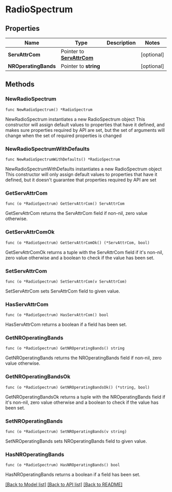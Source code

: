 # RadioSpectrum

## Properties

Name | Type | Description | Notes
------------ | ------------- | ------------- | -------------
**ServAttrCom** | Pointer to [**ServAttrCom**](ServAttrCom.md) |  | [optional] 
**NROperatingBands** | Pointer to **string** |  | [optional] 

## Methods

### NewRadioSpectrum

`func NewRadioSpectrum() *RadioSpectrum`

NewRadioSpectrum instantiates a new RadioSpectrum object
This constructor will assign default values to properties that have it defined,
and makes sure properties required by API are set, but the set of arguments
will change when the set of required properties is changed

### NewRadioSpectrumWithDefaults

`func NewRadioSpectrumWithDefaults() *RadioSpectrum`

NewRadioSpectrumWithDefaults instantiates a new RadioSpectrum object
This constructor will only assign default values to properties that have it defined,
but it doesn't guarantee that properties required by API are set

### GetServAttrCom

`func (o *RadioSpectrum) GetServAttrCom() ServAttrCom`

GetServAttrCom returns the ServAttrCom field if non-nil, zero value otherwise.

### GetServAttrComOk

`func (o *RadioSpectrum) GetServAttrComOk() (*ServAttrCom, bool)`

GetServAttrComOk returns a tuple with the ServAttrCom field if it's non-nil, zero value otherwise
and a boolean to check if the value has been set.

### SetServAttrCom

`func (o *RadioSpectrum) SetServAttrCom(v ServAttrCom)`

SetServAttrCom sets ServAttrCom field to given value.

### HasServAttrCom

`func (o *RadioSpectrum) HasServAttrCom() bool`

HasServAttrCom returns a boolean if a field has been set.

### GetNROperatingBands

`func (o *RadioSpectrum) GetNROperatingBands() string`

GetNROperatingBands returns the NROperatingBands field if non-nil, zero value otherwise.

### GetNROperatingBandsOk

`func (o *RadioSpectrum) GetNROperatingBandsOk() (*string, bool)`

GetNROperatingBandsOk returns a tuple with the NROperatingBands field if it's non-nil, zero value otherwise
and a boolean to check if the value has been set.

### SetNROperatingBands

`func (o *RadioSpectrum) SetNROperatingBands(v string)`

SetNROperatingBands sets NROperatingBands field to given value.

### HasNROperatingBands

`func (o *RadioSpectrum) HasNROperatingBands() bool`

HasNROperatingBands returns a boolean if a field has been set.


[[Back to Model list]](../README.md#documentation-for-models) [[Back to API list]](../README.md#documentation-for-api-endpoints) [[Back to README]](../README.md)


